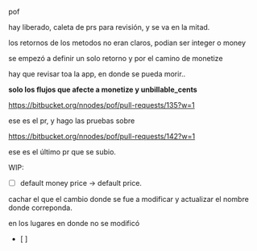 

pof

hay liberado, caleta de prs para revisión, y se va en la mitad.

los retornos de los metodos no eran claros,
podian ser integer o money

se empezó a definir un solo retorno y por el camino de monetize

hay que revisar toa la app, en donde se pueda morir..

**solo los flujos que afecte a monetize y unbillable_cents**

https://bitbucket.org/nnodes/pof/pull-requests/135?w=1

ese es el pr, y hago las pruebas sobre 

https://bitbucket.org/nnodes/pof/pull-requests/142?w=1

ese es el último pr que se subio. 

WIP:

- [ ] default money price -> default price.

cachar el que el cambio donde se fue a modificar y actualizar el nombre donde correponda.

en los lugares en donde no se modificó
- [ ] 